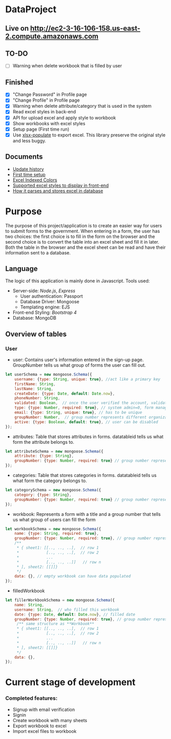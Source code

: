 # DataProject
## Live on http://ec2-3-16-106-158.us-east-2.compute.amazonaws.com
## TO-DO
  - [ ] Warning when delete workbook that is filled by user
 
  

## Finished
 - [X] "Change Password" in Profile page
 - [X] "Change Profile" in Profile page
 - [X] Warning when delete attribute/category that is used in the system
 - [X] Read excel styles in back-end
 - [X] API for upload excel and apply style to workbook
 - [X] Show workbooks with excel styles
 - [X] Setup page (First time run)
 - [X] Use [xlsx-populate](https://github.com/dtjohnson/xlsx-populate) to export excel. This library preserve the original style and less buggy.

## Documents
- [Update history](documents/update-history.md)
- [First time setup](documents/setup.md)
- [Excel Indexed Colors](https://github.com/ClosedXML/ClosedXML/wiki/Excel-Indexed-Colors)
- [Supported excel styles to display in front-end](documents/excel-display.md)
- [How it parses and stores excel in database](documents/excel-parse.md)


# Purpose
The purpose of this project/application is to create an easier way for users to submit forms to the government. When entering in a form, the user has two choices: the first choice is to fill in the form on the browser and the second choice is to convert the table into an excel sheet and fill it in later. Both the table in the browser and the excel sheet can be read and have their information sent to a database.

## Language
The logic of this application is mainly done in Javascript. Tools used:
- Server-side: *Node.js*, *Express*
  - User authentication: Passport
  - Database Driver: Mongoose
  - Templating engine: EJS
- Front-end Styling: *Bootstrap 4*
- Database: MongoDB

## Overview of tables
### User
- user: Contains user's information entered in the sign-up page. GroupNumber tells us what group of forms the user can fill out.
```javascript
let userSchema = new mongoose.Schema({
    username: {type: String, unique: true}, //act like a primary key
    firstName: String,
    lastName: String,
    createDate: {type: Date, default: Date.now},
    phoneNumber: String,
    validated: Boolean,  // once the user verified the account, validated->true
    type: {type: Number, required: true}, // system admin=0, form manager=1, user=2
    email: {type: String, unique: true}, // has to be unique
    groupNumber: Number,  // group number represents different organizations, each organization does not share any data with others
    active: {type: Boolean, default: true}, // user can be disabled
});
```
- attributes: Table that stores attributes in forms. datatableid tells us what form the attribute belongs to.
```javascript
let attributeSchema = new mongoose.Schema({
    attribute: {type: String},
    groupNumber: {type: Number, required: true} // group number represents different organizations, each organization does not share any data with others
});
```
- categories: Table that stores categories in forms. datatableid tells us what form the category belongs to.
```javascript
let categorySchema = new mongoose.Schema({
    category: {type: String},
    groupNumber: {type: Number, required: true} // group number represents different organizations, each organization does not share any data with others
});
```
- workbook: Represents a form with a title and a group number that tells us what group of users can fill the form
```javascript
let workbookSchema = new mongoose.Schema({
    name: {type: String, required: true},
    groupNumber: {type: Number, required: true}, // group number represents different organizations, each organization does not share any data with others
    /**
     * { sheet1: [[.., .., ..],  // row 1
     *            [.., .., ..],  // row 2
     *            ...
     *            [.., .., ..]]   // row n
     * ], sheet2: [[]]}
     */
    data: {}, // empty workbook can have data populated
});
```
- filledWorkbook
```javascript
let fillerWorkbookSchema = new mongoose.Schema({
    name: String,
    username: String,  // who filled this workbook
    date: {type: Date, default: Date.now}, // filled date
    groupNumber: {type: Number, required: true}, // group number represents different organizations, each organization does not share any data with others
     /** same structure as **Workbook**
     * { sheet1: [[.., .., ..],  // row 1
     *            [.., .., ..],  // row 2
     *            ...
     *            [.., .., ..]]   // row n
     * ], sheet2: [[]]}
     */
    data: {},
});
```

# Current stage of development
### Completed features:
- Signup with email verification
- Signin
- Create workbook with many sheets
- Export workbook to excel
- Import excel files to workbook

